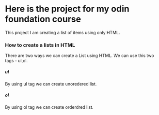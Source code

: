 <h1>Here is the project for my odin foundation course</h1>

This project I am creating a list of items using only HTML.

<h3>How to create a lists in HTML</h3>

There are two ways we can create a List using HTML. We can use this two tags - ul,ol.

<h5>ul</h5>
By using ul tag we can create unoredered list.

<h5>ol</h5>
By using ol tag we can create orderdred list.
